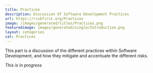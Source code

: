 ```yaml
---
title: Practices
description: Discussion Of Software Development Practices
url: https://riskfirst.org/Practices
image: /images/generated/titles/Practices.png
featuredimage: images/generated/single/Introduction.png
layout: categories
cat: Practices
---
```


This part is a discussion of the different practices within Software Development, and how they mitigate and accentuate the different risks.

_This is in progress_

<!-- 

- [The Purpose Of The Development Team](Purpose-Development-Team.md)
 - Analysis
 - [Coding (Bets)](Coding-Bets.md)
 - Contract
 - Delivery
 - [Design](Design.md)
 - Documentation
 - [Estimation](Estimates.md)
 - [On-Site-Customer](On-Site-Customer.md)
 - [Prioritisation](Prioritisation.md)
 - [Requirements Capture](Requirements-Capture.md)
 - Real Options
 - Research Spike
 - Review
 - Standards
 - Support
 - Terms-Of-Reference
 - [Testing](Testing.md)
 - Tracking
 - Training
 
 -->